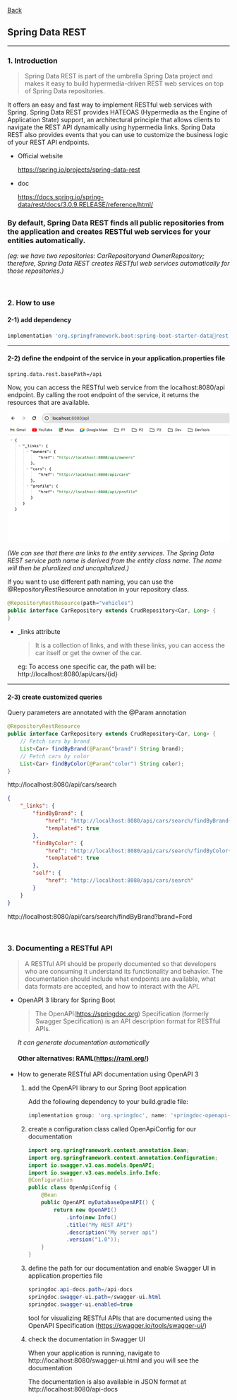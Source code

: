 [Back](README.md)

## Spring Data REST

<hr>


### 1. Introduction

> Spring Data REST is part of the umbrella Spring Data project and makes it easy to build hypermedia-driven REST web services on top of Spring Data repositories.

It offers an easy and fast way to implement RESTful web services with Spring. Spring 
Data REST provides HATEOAS (Hypermedia as the Engine of Application State) support, an architectural principle that allows clients to navigate the REST API dynamically using hypermedia links. Spring Data REST also provides events that you can use to customize the business logic of your REST API endpoints.

- Official website

    https://spring.io/projects/spring-data-rest

- doc

    https://docs.spring.io/spring-data/rest/docs/3.0.9.RELEASE/reference/html/

### By default, Spring Data REST finds all public repositories from the application and creates RESTful web services for your entities automatically.
_(eg: we have two repositories: CarRepositoryand OwnerRepository; therefore, Spring Data REST creates RESTful web services automatically for those repositories.)_

&nbsp;

### 2. How to use

#### 2-1) add dependency

```groovy
implementation 'org.springframework.boot:spring-boot-starter-datarest'
```

<hr>

#### 2-2) define the endpoint of the service in your application.properties file

```xml
spring.data.rest.basePath=/api
```


Now, you can access the RESTful web service from the localhost:8080/api endpoint. 
By calling the root endpoint of the service, it returns the resources that are available.

![](https://github.com/Elliot518/mcp-oss-repo/blob/main/springboot/springdata/spring_data_rest_root_api.png?raw=true)


_(We can see that there are links to the entity services. 
The Spring Data REST service path name is derived from the entity class name. 
The name will then be pluralized and uncapitalized.)_

If you want to use different path naming, you can use the @RepositoryRestResource annotation in your repository class.
```java
@RepositoryRestResource(path="vehicles")
public interface CarRepository extends CrudRepository<Car, Long> {
}
```


-  _links attribute

    > It is a collection of links, and with these links, you can access the car itself or get the owner of the car. 

    eg: To access one specific car, the path will be: http://localhost:8080/api/cars/{id}

<hr>

#### 2-3) create customized queries

Query parameters are annotated with the @Param annotation

```java
@RepositoryRestResource
public interface CarRepository extends CrudRepository<Car, Long> {
    // Fetch cars by brand
    List<Car> findByBrand(@Param("brand") String brand);
    // Fetch cars by color
    List<Car> findByColor(@Param("color") String color);
}
```

http://localhost:8080/api/cars/search

```json
{
	"_links": {
		"findByBrand": {
			"href": "http://localhost:8080/api/cars/search/findByBrand{?brand}",
			"templated": true
		},
		"findByColor": {
			"href": "http://localhost:8080/api/cars/search/findByColor{?color}",
			"templated": true
		},
		"self": {
			"href": "http://localhost:8080/api/cars/search"
		}
	}
}
```

http://localhost:8080/api/cars/search/findByBrand?brand=Ford


&nbsp;

### 3. Documenting a RESTful API

> A RESTful API should be properly documented so that developers who are consuming it understand its functionality and behavior. The documentation should include what endpoints are available, what data formats are accepted, and how to interact with the API.


- OpenAPI 3 library for Spring Boot 
	>  The OpenAPI(https://springdoc.org) Specification (formerly Swagger Specification) is an API description format for RESTful APIs.
	
	_It can generate documentation automatically_

	#### Other alternatives: RAML(https://raml.org/)

-  How to generate RESTful API documentation using OpenAPI 3
	1) add the OpenAPI library to our Spring Boot application

		Add the following dependency to your build.gradle file:
		```groovy
		implementation group: 'org.springdoc', name: 'springdoc-openapi-starter-webmvc-ui', version: '2.0.2'
		```

	2) create a configuration class called OpenApiConfig for our documentation
		```java
		import org.springframework.context.annotation.Bean;
		import org.springframework.context.annotation.Configuration;
		import io.swagger.v3.oas.models.OpenAPI;
		import io.swagger.v3.oas.models.info.Info;
		@Configuration
		public class OpenApiConfig {
			@Bean
			public OpenAPI myDatabaseOpenAPI() {
				return new OpenAPI()
					.info(new Info()
					.title("My REST API")
					.description("My server api")
					.version("1.0"));
			}
		}
		```

	3) define the path for our documentation and enable Swagger UI in application.properties file
		```java
		springdoc.api-docs.path=/api-docs
		springdoc.swagger-ui.path=/swagger-ui.html
		springdoc.swagger-ui.enabled=true
		```
		tool for visualizing RESTful APIs that are documented using the OpenAPI Specification (https://swagger.io/tools/swagger-ui/)
	
	4) check the documentation in Swagger UI

		When your application is running, navigate to http://localhost:8080/swagger-ui.html and you will see the documentation

		 The documentation is also available in JSON format at http://localhost:8080/api-docs
